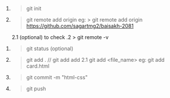 
<!-- one time setup for a project -->
1. > git init
2. > git remote add origin <github url>
    eg: > git remote add origin https://github.com/sagartmg2/baisakh-2081
    
    2.1 (optional) to check .2
        > git remote -v
    

<!-- for everyday pull push in git -->
1. > git status (optional)
2. > git add .  // git add add 
     2.1  git add <file_name>
        eg: git add card.html
3. > git commit -m "html-css" 
4. > git push 


